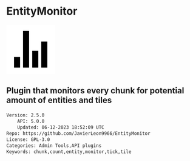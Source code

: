 # EntityMonitor
<img src="https://raw.githubusercontent.com/JavierLeon9966/EntityMonitor/830dad04d35bfd0bcdaafbd50934ca5598c9fef3/icon.png" width="128" height="128" />

## Plugin that monitors every chunk for potential amount of entities and tiles
```properties
Version: 2.5.0
    API: 5.0.0
    Updated: 06-12-2023 18:52:09 UTC
Repo: https://github.com/JavierLeon9966/EntityMonitor
License: GPL-3.0
Categories: Admin Tools,API plugins
Keywords: chunk,count,entity,monitor,tick,tile
```